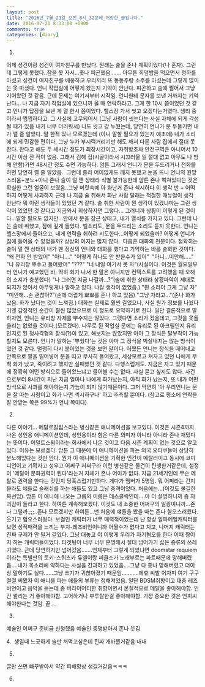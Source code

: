 ```yaml
---
layout: post
title: "2016년_7월_21일_오전_8시_32분에_저장한_글입니다."
date: 2016-07-21 8:33:00 +0900
comments: true 
categories: [diary] 
---
```


1.
어제 성건이랑 성건이 여자친구를 만났다. 원래는 술을 존나 계획이었다(나 혼자). 그런데 그렇게 못했다..잠을 못 자서...좃나 피곤했음.......
아무튼 회덮밥을 먹으면서 청하를 마셨고 성건이 여자친구를 배웅하고 우리끼리 또 동동주랑 소주를 마셨는데 그렇게 많이는 못 마셨다.
언니 작업실에 어떻게 왔는지 기억이 안난다. 피곤하고 술에 쩔어서 그냥 기어왔던 것 같음. 근데 문제는 여기서부터 시작임.
언니한테 문자를 보낸 거까지는 기억난다... 나 지금 자기 작업실에 있으니까 올 때 연락하라고. 그게 한 10시 쯤이었던 것 같고 언니가 답장을 보낸 게 열 한시 쯤이었다.
헬스장 가서 씻고 오겠다는거였다. 생리 중이라서 찝찝하다고. 그 사실에 고무되어서 (그냥 사람이 씻는다는 사실 자체에 되게 각성될 때가 있음 내가 너무 더러워서) 나도 씻고 걍 누웠는데, 당연히 언니가 문 두들기면 내가 깰 줄 알았다. 말 한적 있나 모르겠는데 (아니 말할 필요가 있는지 애초에) 내가 소리에 되게 민감한 편이다. 그냥 누가 부시럭거리기만 해도 깨서 다른 사람 집에서 절대 못 잔다. 잔다고 해도 두 세시간 정도가 최장시간이고, 자취방조차 안전구역은 아니어서 10시간 이상 잔 적이 없음. 그래서 김해 집(시골이라서 시끄러울 일 절대 없고 아무도 나 방해 안함)가면 48시간 정도 수면 가능하다. 암튼 그래서 언니가 문을 두드리거나 전화를 하면 당연히 깰 줄 알았음. 
그런데 졸라 어이없게도 깨지 못했고 눈을 뜨니 언니의 원망스러움+분노+아니 존나 술이 덜 깬 상태라 식별 불가능한데 암튼 존나 빡쳐있다는 것은 확실한 그런 얼굴이 보였음..그냥 머릿속에 아 화난거 존나 섹시하다 이 생각 반 + 어떡하지 어떻게 사과하지 근데 나 지금 술 취해서 화난 사람 달래는 적절한 매뉴얼이 생각 안난다 뭐 이런 생각들이 있었던 거 같다. 술 취한 사람이 뭔 생각이 있겠냐마는 그런 생각이 있었던 것 같다고 지금와서 회상하자면 그렇다...
그러니까 상황이 이렇게 된 것이다...말할 필요도 없지만...안에서 문을 잠근 상태고, 내가 열쇠를 가지고 있다. 그런데 나는 술에 취했고, 잠에 깊게 들었다. 벨소리도, 문을 두드리는 소리도 듣지 못한다. 언니는 헬스장에서 돌아오고, 내게 연락을 취하려 시도한다...어떻게 되었을까? 어떻게 언니가 집에 들어올 수 있었을까? 상상의 여지는 많지 않다. 
다음은 대화의 전문이다. 정확히는 술이 덜 깬 상태의 내가 맨 정신의 언니와 대화를 했다고 기억하는 바를 술회한 것이다. 
"왜 전화 안 받았어"
"아니...."
"어떻게 하나도 안 받을수가 있어" 
"아니...미안해....." 
"나 유리창 뿌수고 들어왔어"
"???"
"너 내일 여기서 못 자"(사실이다. 이것은 월요일부터 언니가 예고했던 바, 딱히 화가 나서 한 말은 아니지만 컨텍스트를 고려했을 때 오해의 소지가 충분했다)
"나 그러면 지금 나갈까...?"(술에 취한 상태라 상황파악이 제대로 되지가 않아서 아무렇게나 말하고 있다. 나갈 생각이 없었음.)
"뭔 소리야 그게 그냥 자"
"미안해...손 괜찮아?"(손에 더럽게 뽀뽀를 존나 하고 있음)
"그냥 자라고..."(존나 화가 났음. 화가 났다는 것이 느껴짐.)
대화는 실제로 훨씬 길었으나, 사실 뭔가 정보를 나눴다기엔 감정적인 순간이 훨씬 많았으므로 이 정도로 요약하기로 한다. 일단 결론적으로 말하자면, 언니는 유리창 자체를 뿌수지는 않았다. 그랬다면 소리가 컸을테고, 그것을 못들을리는 없었을 것이다.(모르겠다). 나무로 된 작업실 문에는 유리로 된 아크릴인지 유리인지로 된 정사각형의 장식(?)이 있고, 해보지는 않았지만 아마 그 장식은 탈부착이 가능할지도 모른다. 언니가 말하는 '뿌쉈다'는 것은 아마 그 장식을 박살내지는 않는 방식이었던 것 같다. 멀쩡히 다시 붙어있는 것을 보면 말이다. 어쨌든 언니는 장식을 떼어내고 안쪽으로 팔을 밀어넣어 문을 따고 무사히 들어왔고, 세상모르고 쳐자고 있던 나에게 무척 화가 났고, 죽이려고 했지만 실패했던 것 같다. 다행스럽게도. 지금은 자고 있기 때문에 정확히 어떤 방식으로 들어왔느냐고 물어볼 수는 없다. 사실 묻고 싶지도 않다. 사건으로부터 8시간이 지난 지금 얼마나 나에게 화가났는지, 아직 화가 났는지, 또 내가 어떤 방식으로 사과를 해야하는지 가늠이 되지 않기때문이다. 그저 막연히 '아 우리언니는 문을 잘 따는 사람이고 화가 나면 섹시하구나' 하고 추측할 뿐이다. (참고로 평소에 연락을 잘 안받는 쪽은 99%가 언니 쪽이다). 

2.
다른 이야기...
메탈로칼립스라는 병신같은 애니메이션을 보고있다. 이것은 시즌4까지 나온 성인용 애니메이션인데, 성인용이라 함은 다른 의미가 아니라 아니라 존나 재밌다는 뜻이다. 어덜트스윔이라는 회사에서 나온 것이고 다음 시즌 계획이 없는 것으로 알고 있다. 이유는 모르겠다. 암튼 그 때문에 이 애니메이션을 파는 외국 오타쿠들이 상당히 분노해있다는 것만 안다. 뭔가 이 애니메이션을 기획한 인간이 메탈러이고 동시에 코미디언이고 기획자고 성우고 어쩌구 저쩌구라 이런 병신같은 물건이 탄생한거같은데, 설정이 '메탈이 문화권력이 된다'라는거 자체가 존나 어이가 없다. 지금 21세기인데 무슨 메탈로 권력을 한다는 것인지 당혹스럽기만하다. 게다가 멤버가 5명임. 뭐 어쩌라는 건지 몰라도 얘들로 슬래쉬를 하는 애들도 있고 그냥 충격이었다. 처음에는...(이것도 불길한 복선임). 암튼 이 애니에 나오는 그룹의 이름은 데스클락인데....아 더 설명하니까 좀 자괴감이 들라고 한다. 하여튼 계속해보겠다. 이것도 내 소중한 어쩌구의 일종이니까...존나 그럴까.;;;..존나 모르겠지만 하여튼...맨 처음에 얘들을 봤을 때는 존나 혐오스러웠다. 웃기고 혐오스러웠다. 보컬인 캐릭터가 너무 매력적이었는데 난 항상 알파메일캐릭터를 보면 성적매력을 느끼는 부치-레즈비언이니까 어쩔수가 없다고 치고, 나머지 캐릭터는 진짜 구제가 안 될거 같았다. 그냥 대놓고 야 이렇게 우리가 자기혐오를 한다 어때 짱이지 하는 캐릭터들이었다. 타겟팅이 너무 너무 분명해서 절대 넘어가기 싫은 종류의 쓰레기였다. 근데 당연하지만 넘어갔음.......언제부터 그렇게 되었냐면 doomstar requiem이라는 특별판의 토키-스퀴츠카 듀엘이랑 피클스가 노래부르는 파트때문에 망해버렸음....내가 목소리에 약하다는 사실을 간과하고 있었음....그냥 다 좃나 망해버렸고 더이상 말하기도 싫다......그냥 쓰기가 귀찮아졌기 때문임...........에휴 씨발 어차피 여기 구구절절 써봤자 이 애니를 파는 애들의 부류는 정해져있음. 일단 BDSM취향이고 대충 레즈비언이고 음악을 듣는데 좀 버라이어티한 취향이면서 본질적으로 메탈을 좋아해야함. 인간 썰리는 거 좋아해야함. 고어하거나 부루탈한걸 좋아해야함. 가장 중요한 것은 언피씨해야한다는 것임. 끝....

3.
예술인 어쩌구 준비금 신청했음
예술인 증명받아서 존나 웃김

4. 
생일때 느긋하게 술만 쳐먹고싶은데 진짜 개바쁠거같음 내내 

5.
글만 쓰면 빠꾸받아서 약간 피해망상 생길거같음ㅋㅋㅋ

6.

